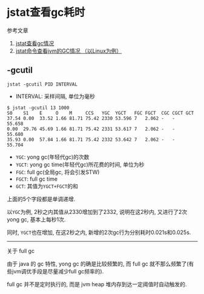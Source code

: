 # jstat查看gc耗时

参考文章

1. [jstat查看gc情况](https://blog.csdn.net/wangshuminjava/article/details/107041189)
2. [ jstat命令查看jvm的GC情况 （以Linux为例）](https://www.cnblogs.com/zhangfengshi/p/11342212.html)

## -gcutil

```
jstat -gcutil PID INTERVAL
```

- INTERVAL: 采样间隔, 单位为毫秒

```console
$ jstat -gcutil 13 1000 
S0    S1    E     O    M     CCS   YGC  YGCT   FGC FGCT  CGC CGCT GCT 
37.54 0.00  33.52 1.66 81.71 75.42 2330 53.596 7   2.062 -   -    55.658 
0.00  29.76 45.69 1.66 81.71 75.42 2331 53.617 7   2.062 -   -    55.680 
35.93 0.00  57.84 1.66 81.71 75.42 2332 53.642 7   2.062 -   -    55.704
```

- `YGC`: yong gc(年轻代gc)的次数
- `YGCT`: yong gc time(年轻代gc)所花费的时间, 单位为秒
- `FGC`: full gc(全局gc, 将会引发STW)
- `FGCT`: full gc time
- `GCT`: 其值为`YGCT+FGCT`的和

上面的5个字段都是单调递增. 

以`YGC`为例, 2秒之内其值从2330增加到了2332, 说明在这2秒内, 又进行了2次 yong gc, 基本上每秒1次. 

同时, `YGCT`也在增加, 在这2秒之内, 新增的2次gc行为分别耗时0.021s和0.025s.

------

关于 full gc

由于 java 的 gc 特性, yong gc 的确是比较频繁的, 而 full gc 就不那么频繁了(有些jvm调优手段是尽量减少full gc频率的).

full gc 并不是定时执行的, 而是 jvm heap 堆内存到达一定阈值时自动触发的.
